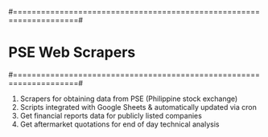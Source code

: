 #====================================================================#
#                          PSE Web Scrapers                          #
#====================================================================#

1. Scrapers for obtaining data from PSE (Philippine stock exchange)
2. Scripts integrated with Google Sheets & automatically updated via cron
3. Get financial reports data for publicly listed companies
4. Get aftermarket quotations for end of day technical analysis
